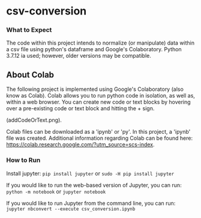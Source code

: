 # csv-conversion

### What to Expect

The code within this project intends to normalize (or manipulate) data within a csv file using python's dataframe and Google's Colaboratory. Python 3.7.12 ia used; however, older versions may be compatible.


## About Colab

The following project is implemented using Google's Colaboratory (also know as Colab).  Colab allows you to run python code in isolation, as well as, within a web browser.  You can create new code or text blocks by hovering over a pre-existing code or text block and hitting the + sign.  

(addCodeOrText.png).  


Colab files can be downloaded as a 'ipynb' or 'py'.  In this project, a 'ipynb' file was created.  Additional information regarding Colab can be found here: https://colab.research.google.com/?utm_source=scs-index.


### How to Run
Install jupyter:
`pip install jupyter` or `sudo -H pip install jupyter`

If you would like to run the web-based version of Jupyter, you can run:
`python -m notebook` or `jupyter notebook`

If you would like to run Jupyter from the command line, you can run:
`jupyter nbconvert --execute csv_conversion.ipynb`
 